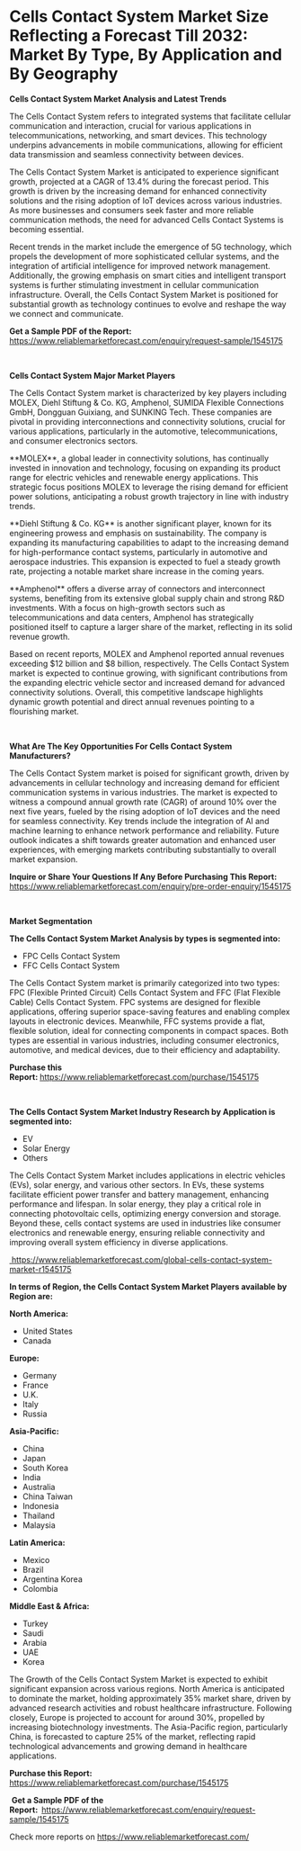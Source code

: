 <p><h1>Cells Contact System Market Size Reflecting a Forecast Till 2032: Market By Type, By Application and By Geography</h1></p><p><strong>Cells Contact System Market Analysis and Latest Trends</strong></p>
<p><p>The Cells Contact System refers to integrated systems that facilitate cellular communication and interaction, crucial for various applications in telecommunications, networking, and smart devices. This technology underpins advancements in mobile communications, allowing for efficient data transmission and seamless connectivity between devices. </p><p>The Cells Contact System Market is anticipated to experience significant growth, projected at a CAGR of 13.4% during the forecast period. This growth is driven by the increasing demand for enhanced connectivity solutions and the rising adoption of IoT devices across various industries. As more businesses and consumers seek faster and more reliable communication methods, the need for advanced Cells Contact Systems is becoming essential. </p><p>Recent trends in the market include the emergence of 5G technology, which propels the development of more sophisticated cellular systems, and the integration of artificial intelligence for improved network management. Additionally, the growing emphasis on smart cities and intelligent transport systems is further stimulating investment in cellular communication infrastructure. Overall, the Cells Contact System Market is positioned for substantial growth as technology continues to evolve and reshape the way we connect and communicate.</p></p>
<p><strong>Get a Sample PDF of the Report:&nbsp;</strong> <a href="https://www.reliablemarketforecast.com/enquiry/request-sample/1545175?utm_campaign=3194&utm_medium=2&utm_source=Github&utm_content=ia&utm_term=06042025&utm_id=cells-contact-system">https://www.reliablemarketforecast.com/enquiry/request-sample/1545175</a></p>
<p>&nbsp;</p>
<p><strong>Cells Contact System Major Market Players</strong></p>
<p><p>The Cells Contact System market is characterized by key players including MOLEX, Diehl Stiftung & Co. KG, Amphenol, SUMIDA Flexible Connections GmbH, Dongguan Guixiang, and SUNKING Tech. These companies are pivotal in providing interconnections and connectivity solutions, crucial for various applications, particularly in the automotive, telecommunications, and consumer electronics sectors.</p><p>**MOLEX**, a global leader in connectivity solutions, has continually invested in innovation and technology, focusing on expanding its product range for electric vehicles and renewable energy applications. This strategic focus positions MOLEX to leverage the rising demand for efficient power solutions, anticipating a robust growth trajectory in line with industry trends.</p><p>**Diehl Stiftung & Co. KG** is another significant player, known for its engineering prowess and emphasis on sustainability. The company is expanding its manufacturing capabilities to adapt to the increasing demand for high-performance contact systems, particularly in automotive and aerospace industries. This expansion is expected to fuel a steady growth rate, projecting a notable market share increase in the coming years.</p><p>**Amphenol** offers a diverse array of connectors and interconnect systems, benefiting from its extensive global supply chain and strong R&D investments. With a focus on high-growth sectors such as telecommunications and data centers, Amphenol has strategically positioned itself to capture a larger share of the market, reflecting in its solid revenue growth. </p><p>Based on recent reports, MOLEX and Amphenol reported annual revenues exceeding $12 billion and $8 billion, respectively. The Cells Contact System market is expected to continue growing, with significant contributions from the expanding electric vehicle sector and increased demand for advanced connectivity solutions. Overall, this competitive landscape highlights dynamic growth potential and direct annual revenues pointing to a flourishing market.</p></p>
<p>&nbsp;</p>
<p><strong>What Are The Key Opportunities For Cells Contact System Manufacturers?</strong></p>
<p><p>The Cells Contact System market is poised for significant growth, driven by advancements in cellular technology and increasing demand for efficient communication systems in various industries. The market is expected to witness a compound annual growth rate (CAGR) of around 10% over the next five years, fueled by the rising adoption of IoT devices and the need for seamless connectivity. Key trends include the integration of AI and machine learning to enhance network performance and reliability. Future outlook indicates a shift towards greater automation and enhanced user experiences, with emerging markets contributing substantially to overall market expansion.</p></p>
<p><strong>Inquire or Share Your Questions If Any Before Purchasing This Report:</strong> <a href="https://www.reliablemarketforecast.com/enquiry/pre-order-enquiry/1545175?utm_campaign=3194&utm_medium=2&utm_source=Github&utm_content=ia&utm_term=06042025&utm_id=cells-contact-system">https://www.reliablemarketforecast.com/enquiry/pre-order-enquiry/1545175</a></p>
<p>&nbsp;</p>
<p><strong>Market Segmentation</strong></p>
<p><strong>The Cells Contact System Market Analysis by types is segmented into:</strong></p>
<p><ul><li>FPC Cells Contact System</li><li>FFC Cells Contact System</li></ul></p>
<p><p>The Cells Contact System market is primarily categorized into two types: FPC (Flexible Printed Circuit) Cells Contact System and FFC (Flat Flexible Cable) Cells Contact System. FPC systems are designed for flexible applications, offering superior space-saving features and enabling complex layouts in electronic devices. Meanwhile, FFC systems provide a flat, flexible solution, ideal for connecting components in compact spaces. Both types are essential in various industries, including consumer electronics, automotive, and medical devices, due to their efficiency and adaptability.</p></p>
<p><strong>Purchase this Report:&nbsp;</strong><a href="https://www.reliablemarketforecast.com/purchase/1545175?utm_campaign=3194&utm_medium=2&utm_source=Github&utm_content=ia&utm_term=06042025&utm_id=cells-contact-system">https://www.reliablemarketforecast.com/purchase/1545175</a></p>
<p>&nbsp;</p>
<p><strong>The Cells Contact System Market Industry Research by Application is segmented into:</strong></p>
<p><ul><li>EV</li><li>Solar Energy</li><li>Others</li></ul></p>
<p><p>The Cells Contact System Market includes applications in electric vehicles (EVs), solar energy, and various other sectors. In EVs, these systems facilitate efficient power transfer and battery management, enhancing performance and lifespan. In solar energy, they play a critical role in connecting photovoltaic cells, optimizing energy conversion and storage. Beyond these, cells contact systems are used in industries like consumer electronics and renewable energy, ensuring reliable connectivity and improving overall system efficiency in diverse applications.</p></p>
<p><a href="https://www.reliablemarketforecast.com/global-cells-contact-system-market-r1545175?utm_campaign=3194&utm_medium=2&utm_source=Github&utm_content=ia&utm_term=06042025&utm_id=cells-contact-system">&nbsp;https://www.reliablemarketforecast.com/global-cells-contact-system-market-r1545175</a></p>
<p><strong>In terms of Region, the Cells Contact System Market Players available by Region are:</strong></p>
<p>
    <p> <strong> North America: </strong>
        <ul>
            <li>United States</li>
            <li>Canada</li>
        </ul>
        </p> 
    <p> <strong> Europe: </strong>
        <ul>
            <li>Germany</li>
            <li>France</li>
            <li>U.K.</li>
            <li>Italy</li>
            <li>Russia</li>
        </ul>
        </p> 
    <p> <strong> Asia-Pacific: </strong>
        <ul>
            <li>China</li>
            <li>Japan</li>
            <li>South Korea</li>
            <li>India</li>
            <li>Australia</li>
            <li>China Taiwan</li>
            <li>Indonesia</li>
            <li>Thailand</li>
            <li>Malaysia</li>
        </ul>
        </p> 
    <p> <strong> Latin America: </strong>
        <ul>
            <li>Mexico</li>
            <li>Brazil</li>
            <li>Argentina Korea</li>
            <li>Colombia</li>
        </ul>
        </p> 
    <p> <strong> Middle East & Africa: </strong>
        <ul>
            <li>Turkey</li>
            <li>Saudi</li>
            <li>Arabia</li>
            <li>UAE</li>
            <li>Korea</li>
        </ul>
    </p>
    </p>
<p><p>The Growth of the Cells Contact System Market is expected to exhibit significant expansion across various regions. North America is anticipated to dominate the market, holding approximately 35% market share, driven by advanced research activities and robust healthcare infrastructure. Following closely, Europe is projected to account for around 30%, propelled by increasing biotechnology investments. The Asia-Pacific region, particularly China, is forecasted to capture 25% of the market, reflecting rapid technological advancements and growing demand in healthcare applications.</p></p>
<p><strong>Purchase this Report: </strong><a href="https://www.reliablemarketforecast.com/purchase/1545175?utm_campaign=3194&utm_medium=2&utm_source=Github&utm_content=ia&utm_term=06042025&utm_id=cells-contact-system">https://www.reliablemarketforecast.com/purchase/1545175</a></p>
<p>&nbsp;<strong>Get a Sample PDF of the Report:&nbsp;&nbsp;</strong><a href="https://www.reliablemarketforecast.com/enquiry/request-sample/1545175?utm_campaign=3194&utm_medium=2&utm_source=Github&utm_content=ia&utm_term=06042025&utm_id=cells-contact-system">https://www.reliablemarketforecast.com/enquiry/request-sample/1545175</a></p>
<p><strong></strong></p>
<p>Check more reports on <a href="https://www.reliablemarketforecast.com/?utm_campaign=3194&utm_medium=2&utm_source=Github&utm_content=ia&utm_term=06042025&utm_id=cells-contact-system">https://www.reliablemarketforecast.com/</a></p>